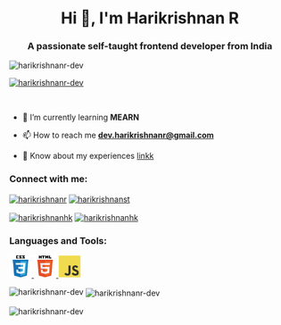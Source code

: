 <h1 align="center">Hi 👋, I'm Harikrishnan R</h1>
<h3 align="center">A passionate self-taught frontend developer from India</h3>

<p align="left"> <img src="https://komarev.com/ghpvc/?username=harikrishnanr-dev&label=Profile%20views&color=0e75b6&style=flat" alt="harikrishnanr-dev" /> </p>

<p align="left"> <a href="https://github.com/ryo-ma/github-profile-trophy"><img src="https://github-profile-trophy.vercel.app/?username=harikrishnanr-dev" alt="harikrishnanr-dev" /></a> </p>

<p align="left"> <a href="https://twitter.com/" target="blank"><img src="https://img.shields.io/twitter/follow/?logo=twitter&style=for-the-badge" alt="" /></a> </p>

- 🌱 I’m currently learning **MEARN**

- 📫 How to reach me **dev.harikrishnanr@gmail.com**

- 📄 Know about my experiences [linkk](linkk)

<h3 align="left">Connect with me:</h3>
<p align="left">
<a href="https://linkedin.com/in/devharikrishnanr/" target="blank"><img align="center" src="https://raw.githubusercontent.com/rahuldkjain/github-profile-readme-generator/master/src/images/icons/Social/linked-in-alt.svg" alt="harikrishnanr" height="30" width="40" /></a>
<a href="https://stackoverflow.com/users/25198005/harikrishnan-r" target="blank"><img align="center" src="https://raw.githubusercontent.com/rahuldkjain/github-profile-readme-generator/master/src/images/icons/Social/stack-overflow.svg" alt="harikrishnanst" height="30" width="40" /></a>

<a href="https://www.hackerrank.com/profile/dev_harikrishna1" target="blank"><img align="center" src="https://raw.githubusercontent.com/rahuldkjain/github-profile-readme-generator/master/src/images/icons/Social/hackerrank.svg" alt="harikrishnanhk" height="30" width="40" /></a>
<a href="https://leetcode.com/u/Ggek9VC2ZM/" target="blank"><img align="center" src="https://raw.githubusercontent.com/rahuldkjain/github-profile-readme-generator/master/src/images/icons/Social/leet-code.svg" alt="harikrishnanhk" height="30" width="40" /></a>
</p>

<h3 align="left">Languages and Tools:</h3>
<p align="left"> <a href="https://www.w3schools.com/css/" target="_blank" rel="noreferrer"> <img src="https://raw.githubusercontent.com/devicons/devicon/master/icons/css3/css3-original-wordmark.svg" alt="css3" width="40" height="40"/> </a> <a href="https://www.w3.org/html/" target="_blank" rel="noreferrer"> <img src="https://raw.githubusercontent.com/devicons/devicon/master/icons/html5/html5-original-wordmark.svg" alt="html5" width="40" height="40"/> </a> <a href="https://developer.mozilla.org/en-US/docs/Web/JavaScript" target="_blank" rel="noreferrer"> <img src="https://raw.githubusercontent.com/devicons/devicon/master/icons/javascript/javascript-original.svg" alt="javascript" width="40" height="40"/> </a> </p>

<p><img align="left" src="https://github-readme-stats.vercel.app/api/top-langs?username=harikrishnanr-dev&show_icons=true&locale=en&layout=compact" alt="harikrishnanr-dev" /></p>

<p>&nbsp;<img align="center" src="https://github-readme-stats.vercel.app/api?username=harikrishnanr-dev&show_icons=true&locale=en" alt="harikrishnanr-dev" /></p>

<p><img align="center" src="https://github-readme-streak-stats.herokuapp.com/?user=harikrishnanr-dev&" alt="harikrishnanr-dev" /></p>
